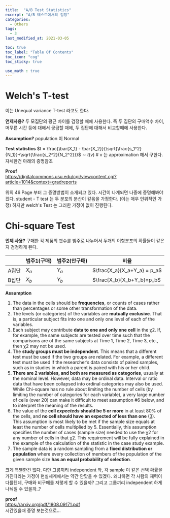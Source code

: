 ```yaml
---
title:  "A/B Test Statistics"
excerpt: "A/B 테스트에서의 검정"
categories:
  - Others
tags:
  - 3
last_modified_at: 2021-03-05

toc: true
toc_label: "Table Of Contents"
toc_icon: "cog"
toc_sticky: true

use_math : true
---
```


# Welch's T-test

이는 Unequal variance T-test 라고도 한다. 

**언제사용?** 
두 모집단의 평균 차이를 검정할 때에 사용한다. 즉 두 집단의 구매액수 차이, 머무른 시간 등에 대해서 궁금할 때에, 두 집단에 대해서 비교할때에 사용한다.

**Assumption?**
population 이 Normal 

**Test statistics**
$t = \frac{\bar{X_1} - \bar{X_2}}{\sqrt{\frac{s_1^2}{N_1}}+\sqrt{\frac{s_2^2}{N_2^2}}}$ $\sim$ $t(v)$  # v 는 approximation 해서 구한다. 자세한건 아래의 증명참조

**Proof**<br>
<https://digitalcommons.usu.edu/cgi/viewcontent.cgi?article=1014&context=gradreports>

위의 46 Page 부터 그 증명방법이 소개되고 있다. 시간이 나게되면 나중에 증명해봐야겠다. 
student - T test 는 두 분포의 분산이 같음을 가정한다. (이는 매우 인위적인 가정) 
하지만 welch's Test 는 그러한 가정이 없이 진행된다.



# Chi-square Test

**언제 사용?**
구매한 각 제품의 갯수를 범주로 나누어서 두개의 이항분포의 확률들이 같은지 검정하게 된다. 

|       | 범주1(구매) | 범주2(안구매) | 비율                        |
| ----- | ----------- | ------------- | --------------------------- |
| A집단 | $X_a$       | $Y_a$         | $\frac{X_a}{X_a+Y_a} = p_a$ |
| B집단 | $X_b$       | $Y_b$         | $\frac{X_b}{X_b+Y_b}=p_b$   |

**Assumption**

1. The data in the cells should be **frequencies**, or counts of cases rather than percentages or some other transformation of the data.
2. The levels (or categories) of the variables are **mutually exclusive**. That is, a particular subject fits into one and only one level of each of the variables.
3. Each subject may contribute **data to one and only one cell** in the χ2. If, for example, the same subjects are tested over time such that the comparisons are of the same subjects at Time 1, Time 2, Time 3, etc., then χ2 may not be used.
4. The **study groups must be independent**. This means that a different test must be used if the two groups are related. For example, a different test must be used if the researcher’s data consists of paired samples, such as in studies in which a parent is paired with his or her child.
5. **There are 2 variables, and both are measured as categories**, usually at the nominal level. However, data may be ordinal data. Interval or ratio data that have been collapsed into ordinal categories may also be used. While Chi-square has no rule about limiting the number of cells (by limiting the number of categories for each variable), a very large number of cells (over 20) can make it difficult to meet assumption #6 below, and to interpret the meaning of the results.
6. The value of the **cell *expecteds* should be 5 or more** in at least 80% of the cells, and **no cell should have an expected of less than one** ([3](https://www.ncbi.nlm.nih.gov/pmc/articles/PMC3900058/#b3-biochem-med-23-2-143-3)). This assumption is most likely to be met if the sample size equals at least the number of cells multiplied by 5. Essentially, this assumption specifies the number of cases (sample size) needed to use the χ2 for any number of cells in that χ2. This requirement will be fully explained in the example of the calculation of the statistic in the case study example.
7. The sample data is a random sampling from a **fixed distribution or population** where every collection of members of the population of the given sample size **has an equal probability of selection**. 

크게 특별한건 없다. 다만 그룹끼리 independent 와, 각 sample 이 같은 선택 확률을 가진다라는 가정이 현실세계에서는 약간 안맞을 수 있겠다. 왜냐하면 각 사람의 재력이 다를텐데, 구매와 비구매를 저렇게 할 수 있을까? 그리고 그룹끼리 independent 하게 나눠질 수 있을까..? 

**proof**<br>
<https://arxiv.org/pdf/1808.09171.pdf><br>
시간있을때 증명 보는것으로... 